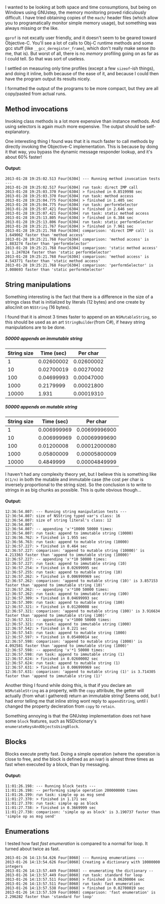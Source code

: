 I wanted to be looking at both space and time consumptions, but being on Windows using GNUstep, the memory monitoring proved ridiculously difficult. I have tried obtaining copies of the `mach/` header files (which allow you to programatically monitor simple memory usage), but something was always missing or the like. 

`gprof` is not excatly user friendly, and it doesn't seem to be geared toward Objective-C. You'll see a lot of calls to Obj-C runtime methods and some gcc stuff (like  `__gcc_deregister_frame`), which don't really make sense (to me, that is). But worst of all, there is no _memory_ profiling going on as far as I could tell. So that was sort of useless.

I settled on measuring only time profiles (except a few `sizeof`-ish things), and doing it inline, both because of the ease of it, and because I could then have the program output its results nicely.

I formatted the output of the programs to be more compact, but they are all copy/pasted from actual runs.


Method invocations
------------------

Invoking class methods is a lot more expensive than instance methods. And using selectors is again much more expensive. The output should be self-explanatory.

One interesting thing I found was that it is much faster to call methods by directly invoking the Objective-C implementation. This is because by doing it that way, you bypass the dynamic message responder lookup, and it's about 60% faster!

#### Output:

```
2013-01-28 19:25:02.513 Four[6304] --- Running method invocation tests ---
2013-01-28 19:25:02.517 Four[6304] run task: direct IMP call
2013-01-28 19:25:03.370 Four[6304] > finished in 0.8519998 sec
2013-01-28 19:25:03.370 Four[6304] run task: method access
2013-01-28 19:25:04.775 Four[6304] > finished in 1.405 sec
2013-01-28 19:25:04.775 Four[6304] run task: performSelector
2013-01-28 19:25:07.421 Four[6304] > finished in 2.646 sec
2013-01-28 19:25:07.421 Four[6304] run task: static method access
2013-01-28 19:25:13.805 Four[6304] > finished in 6.384 sec
2013-01-28 19:25:13.806 Four[6304] run task: static performSelector
2013-01-28 19:25:21.767 Four[6304] > finished in 7.961 sec
2013-01-28 19:25:21.768 Four[6304] comparison: 'direct IMP call' is 1.649062 faster than 'method access'
2013-01-28 19:25:21.768 Four[6304] comparison: 'method access' is 1.883274 faster than 'performSelector'
2013-01-28 19:25:21.768 Four[6304] comparison: 'static method access' is 1.247024 faster than 'static performSelector'
2013-01-28 19:25:21.768 Four[6304] comparison: 'method access' is 4.543771 faster than 'static method access'
2013-01-28 19:25:21.768 Four[6304] comparison: 'performSelector' is 3.008693 faster than 'static performSelector'
```

String manipulations
--------------------
Something interesting is the fact that there is a difference in the size of a strings class that is initialized by literals (12 bytes) and one create by alloc/init on `NSString` (16 bytes).

I found that it is almost 3 times faster to append on an `NSMutableString`, so this should be used as an art `StringBuilder`(from C#), if heavy string manipulations are to be done. 

##### 50000 appends on immutable string

| String size   | Time (sec)    | Per char   |
| ------------- | ------------- | ---------- |
| 1             | 0.02600002    | 0.02600002 |
| 10            | 0.02700019    | 0.00270002 |
| 100           | 0.04699993    | 0.00047000 |
| 1000          | 0.2179999     | 0.00021800 |
| 10000         | 1.931         | 0.00019310 |


##### 50000 appends on mutable string

| String size   | Time (sec)    | Per char       |
| ------------- | ------------- | -------------- |
| 1             | 0.006999969   | 0.00699996900	 |
| 10            | 0.006999969   | 0.00069999690	 |
| 100           | 0.01200008    | 0.00012000080  |
| 1000          | 0.05800009    | 0.00005800009	 |
| 10000         | 0.4849999     | 0.00004849999  | 

I haven't had any complexity theory yet, but I believe this is something like `O(1/n)` in both the mutable and immutable case (the cost per char is inversely proportional to the string size). So the conclusion is to write to strings in as big chunks as possible. This is quite obvious though...

#### Output: 

```
12:36:54.807: --- Running string manipulation tests ---
12:36:54.807: size of NSString typed var's class: 16
12:36:54.807: size of string literal's class: 12
12:36:54.807: 
12:36:54.807: -- appending 'x'*10000 50000 times:
12:36:54.807: run task: append to immutable string (10000)
12:36:56.762: > finished in 1.955 sec
12:36:56.763: run task: append to mutable string (10000)
12:36:57.227: > finished in 0.464 sec
12:36:57.227: comparison: 'append to mutable string (10000)' is 4.213363 faster than 'append to immutable string (10000)'
12:36:57.227: -- appending 'x'*10 50000 times:
12:36:57.227: run task: append to immutable string (10)
12:36:57.254: > finished in 0.02699995 sec
12:36:57.255: run task: append to mutable string (10)
12:36:57.262: > finished in 0.006999969 sec
12:36:57.262: comparison: 'append to mutable string (10)' is 3.857153 faster than 'append to immutable string (10)'
12:36:57.262: -- appending 'x'*100 50000 times:
12:36:57.262: run task: append to immutable string (100)
12:36:57.309: > finished in 0.04699993 sec
12:36:57.309: run task: append to mutable string (100)
12:36:57.321: > finished in 0.01200008 sec
12:36:57.321: comparison: 'append to mutable string (100)' is 3.916634 faster than 'append to immutable string (100)'
12:36:57.321: -- appending 'x'*1000 50000 times:
12:36:57.321: run task: append to immutable string (1000)
12:36:57.542: > finished in 0.221 sec
12:36:57.543: run task: append to mutable string (1000)
12:36:57.597: > finished in 0.05400014 sec
12:36:57.598: comparison: 'append to mutable string (1000)' is 4.092581 faster than 'append to immutable string (1000)'
12:36:57.598: -- appending 'x'*1 50000 times:
12:36:57.598: run task: append to immutable string (1)
12:36:57.624: > finished in 0.02600002 sec
12:36:57.624: run task: append to mutable string (1)
12:36:57.631: > finished in 0.006999969 sec
12:36:57.631: comparison: 'append to mutable string (1)' is 3.714305 faster than 'append to immutable string (1)'
```

Another thing I found while doing this, is that if you declare an `NSMutableString` as a property, with the `copy` attribute, the getter will actually (from what i gathered) return an immutable string! Seems odd, but I had error telling me that inline string wont reply to `appendString`, until i changed the property decleration from `copy` to `retain`.

Something annoying is that the GNUstep implementation does not have some `block` features, such as NSDictionary's `enumerateKeysAndObjectsUsingBlock`.

Blocks
------
Blocks execute pretty fast. Doing a simple operation (where the operation is close to free, and the block is defined as an ivar) is almost three times as fast when executed by a block, than by messaging.

#### Output: 

```
11:01:26.198: --- Running block tests ---
11:01:26.198: -- performing simple operation 200000000 times
11:01:26.199: run task: simple op as msg send
11:01:27.370: > finished in 1.171 sec
11:01:27.370: run task: simple op as block
11:01:27.738: > finished in 0.3669999 sec
11:01:27.738: comparison: 'simple op as block' is 3.190737 faster than 'simple op as msg send'
```


Enumerations
------------

I tested how fast _fast enumeration_ is compared to a normal for loop. It turned about twice as fast.

```
2013-01-26 14:13:54.626 Four[8060] --- Running enumerations ---
2013-01-26 14:13:54.626 Four[8060] Creating a dictionary with 10000000 integers
2013-01-26 14:13:57.449 Four[8060] -- enumerating the dictionary --
2013-01-26 14:13:57.449 Four[8060] run task: standard for loop
2013-01-26 14:13:57.511 Four[8060] > finished in 0.06200004 sec
2013-01-26 14:13:57.511 Four[8060] run task: fast enumeration
2013-01-26 14:13:57.538 Four[8060] > finished in 0.02700019 sec
2013-01-26 14:13:57.539 Four[8060] comparison: 'fast enumeration' is 2.296282 faster than 'standard for loop'
```

